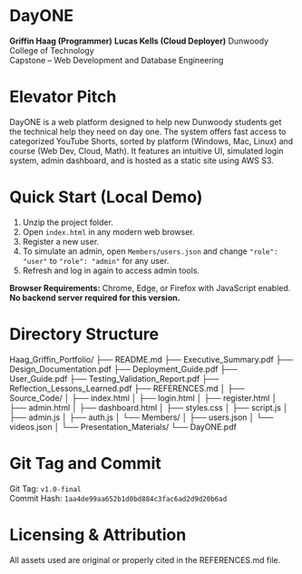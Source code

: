# DayONE

**Griffin Haag (Programmer)**
**Lucas Kells (Cloud Deployer)**
Dunwoody College of Technology  
Capstone – Web Development and Database Engineering



# Elevator Pitch

DayONE is a web platform designed to help new Dunwoody students get the technical help they need on day one. The system offers fast access to categorized YouTube Shorts, sorted by platform (Windows, Mac, Linux) and course (Web Dev, Cloud, Math). It features an intuitive UI, simulated login system, admin dashboard, and is hosted as a static site using AWS S3.



# Quick Start (Local Demo)

1. Unzip the project folder.
2. Open `index.html` in any modern web browser.
3. Register a new user.
4. To simulate an admin, open `Members/users.json` and change `"role": "user"` to `"role": "admin"` for any user.
5. Refresh and log in again to access admin tools.

**Browser Requirements:** Chrome, Edge, or Firefox with JavaScript enabled.  
**No backend server required for this version.**


# Directory Structure

Haag_Griffin_Portfolio/
├── README.md
├── Executive_Summary.pdf
├── Design_Documentation.pdf
├── Deployment_Guide.pdf
├── User_Guide.pdf
├── Testing_Validation_Report.pdf
├── Reflection_Lessons_Learned.pdf
├── REFERENCES.md
│
├── Source_Code/
│ ├── index.html
│ ├── login.html
│ ├── register.html
│ ├── admin.html
│ ├── dashboard.html
│ ├── styles.css
│ ├── script.js
│ ├── admin.js
│ ├── auth.js
│ └── Members/
│ ├── users.json
│ └── videos.json
│
└── Presentation_Materials/
└── DayONE.pdf


# Git Tag and Commit

Git Tag: `v1.0-final`  
Commit Hash: `1aa4de99aa652b1d0bd884c3fac6ad2d9d20b6ad`

# Licensing & Attribution

All assets used are original or properly cited in the REFERENCES.md file.
